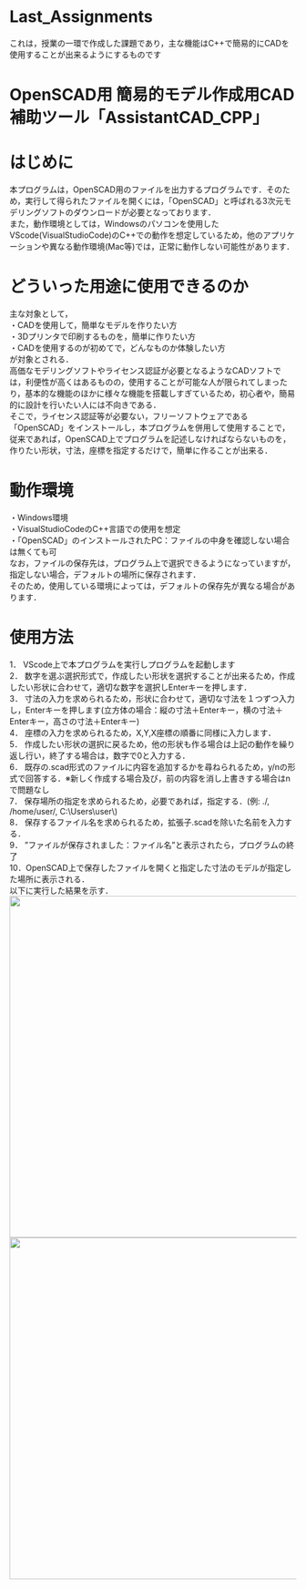 # Last_Assignments
これは，授業の一環で作成した課題であり，主な機能はC++で簡易的にCADを使用することが出来るようにするものです
# OpenSCAD用 簡易的モデル作成用CAD補助ツール「AssistantCAD_CPP」
# はじめに
本プログラムは，OpenSCAD用のファイルを出力するプログラムです．そのため，実行して得られたファイルを開くには，「OpenSCAD」と呼ばれる3次元モデリングソフトのダウンロードが必要となっております．\
また，動作環境としては，Windowsのパソコンを使用したVScode(VisualStudioCode)のC++での動作を想定しているため，他のアプリケーションや異なる動作環境(Mac等)では，正常に動作しない可能性があります．
# どういった用途に使用できるのか
主な対象として，\
・CADを使用して，簡単なモデルを作りたい方\
・3Dプリンタで印刷するものを，簡単に作りたい方\
・CADを使用するのが初めてで，どんなものか体験したい方\
が対象とされる．\
高価なモデリングソフトやライセンス認証が必要となるようなCADソフトでは，利便性が高くはあるものの，使用することが可能な人が限られてしまったり，基本的な機能のほかに様々な機能を搭載しすぎているため，初心者や，簡易的に設計を行いたい人には不向きである．\
そこで，ライセンス認証等が必要ない，フリーソフトウェアである「OpenSCAD」をインストールし，本プログラムを併用して使用することで，従来であれば，OpenSCAD上でプログラムを記述しなければならないものを，作りたい形状，寸法，座標を指定するだけで，簡単に作ることが出来る．
# 動作環境
・Windows環境\
・VisualStudioCodeのC++言語での使用を想定\
・「OpenSCAD」のインストールされたPC：ファイルの中身を確認しない場合は無くても可\
なお，ファイルの保存先は，プログラム上で選択できるようになっていますが，指定しない場合，デフォルトの場所に保存されます．\
そのため，使用している環境によっては，デフォルトの保存先が異なる場合があります．
# 使用方法
1． VScode上で本プログラムを実行しプログラムを起動します\
2． 数字を選ぶ選択形式で，作成したい形状を選択することが出来るため，作成したい形状に合わせて，適切な数字を選択しEnterキーを押します．\
3． 寸法の入力を求められるため，形状に合わせて，適切な寸法を１つずつ入力し，Enterキーを押します(立方体の場合：縦の寸法＋Enterキー，横の寸法＋Enterキー，高さの寸法＋Enterキー)\
4． 座標の入力を求められるため，X,Y,X座標の順番に同様に入力します．\
5． 作成したい形状の選択に戻るため，他の形状も作る場合は上記の動作を繰り返し行い，終了する場合は，数字で0と入力する．\
6． 既存の.scad形式のファイルに内容を追加するかを尋ねられるため，y/nの形式で回答する．※新しく作成する場合及び，前の内容を消し上書きする場合はnで問題なし\
7． 保存場所の指定を求められるため，必要であれば，指定する．(例: ./, /home/user/, C:\\Users\\user\\) \
8． 保存するファイル名を求められるため，拡張子.scadを除いた名前を入力する．\
9． ”ファイルが保存されました：ファイル名”と表示されたら，プログラムの終了\
10．OpenSCAD上で保存したファイルを開くと指定した寸法のモデルが指定した場所に表示される．\
以下に実行した結果を示す．\
<img src="https://github.com/user-attachments/assets/ea65479f-ad63-4bc9-8a72-e9e1ad546d71" width="600">\
<img src="https://github.com/user-attachments/assets/914856de-66e1-4c7c-bd65-4f7459bfe586" width="600">

